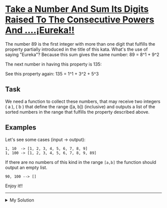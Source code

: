 # [Take a Number And Sum Its Digits Raised To The Consecutive Powers And ....¡Eureka!!](https://www.codewars.com/kata/5626b561280a42ecc50000d1)

The number 89 is the first integer with more than one digit that fulfills the property partially introduced in the title
of this kata. What's the use of saying "Eureka"? Because this sum gives the same number: 89 = 8^1 + 9^2

The next number in having this property is 135:

See this property again: 135 = 1^1 + 3^2 + 5^3

## Task

We need a function to collect these numbers, that may receive two integers \( a \), \( b \) that define the
range \([a, b]\) (inclusive) and outputs a list of the sorted numbers in the range that fulfills the property described
above.

## Examples

Let's see some cases (input -> output):

```
1, 10  -> [1, 2, 3, 4, 5, 6, 7, 8, 9]
1, 100 -> [1, 2, 3, 4, 5, 6, 7, 8, 9, 89]
```

If there are no numbers of this kind in the range `[a,b]` the function should output an empty list.

```
90, 100 --> []
```

Enjoy it!!

---

<details><summary>My Solution</summary>

```js
function sumDigPow(a, b) {
  let result = []

  for (let i = a; i <= b; i++) {
    let sum = i
      .toString()
      .split('')
      .reduce((acc, cur, index) => {
        return (acc = acc + cur ** (index + 1))
      })

    if (i === sum) {
      result.push(i)
    }
  }

  return result
}
```

</details>
